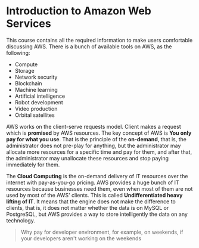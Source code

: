 # Introduction to Amazon Web Services

This course contains all the required information to make users comfortable discussing AWS. There is a bunch of available tools on AWS, as the following:

- Compute
- Storage
- Network security
- Blockchain
- Machine learning
- Artificial intelligence
- Robot development
- Video production
- Orbital satellites

AWS works on the client-serve requests model. Client makes a request which is **promised** by AWS resources. The key concept of AWS is **You only pay for what you use**. That is the principle of the **on-demand**, that is, the administrator does not pre-play for anything, but the administrator may allocate more resources for a specific time and pay for them, and after that, the administrator may unallocate these resources and stop paying immediately for them.

The **Cloud Computing** is the on-demand delivery of IT resources over the internet with pay-as-you-go pricing. AWS provides a huge bunch of IT resources because businesses need them, even when most of them are not used by most of the AWS' clients. This is called **Undifferentiated heavy lifting of IT**. It means that the engine does not make the difference to clients, that is, it does not matter whether the data is on MySQL or PostgreSQL, but AWS provides a way to store intelligently the data on any technology. 

>  Why pay for developer environment, for example, on weekends, if your developers aren't working on the weekends

